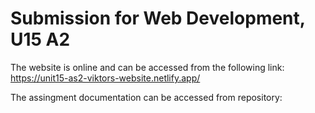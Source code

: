 # Submission for Web Development, U15 A2
The website is online and can be accessed from the following link: https://unit15-as2-viktors-website.netlify.app/

The assingment documentation can be accessed from repository: 
